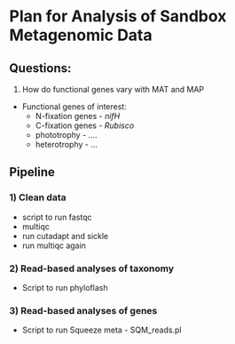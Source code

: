 # Plan for Analysis of Sandbox Metagenomic Data
## Questions:
1) How do functional genes vary with MAT and MAP

  - Functional genes of interest: 
     * N-fixation genes - *nifH*
     * C-fixation genes - *Rubisco*
     * phototrophy - ....
     * heterotrophy - ...
     
## Pipeline
### 1) Clean data

  * script to run fastqc
  * multiqc
  * run cutadapt and sickle
  * run multiqc again

### 2) Read-based analyses of taxonomy

   * Script to run phyloflash
    
### 3) Read-based analyses of genes

   * Script to run Squeeze meta - SQM_reads.pl